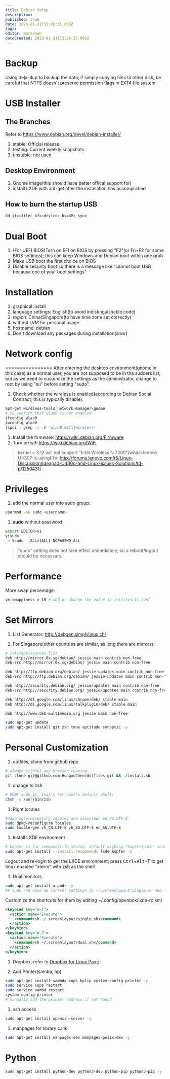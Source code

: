 ```yaml
---
title: Debian Setup
description: 
published: true
date: 2023-01-31T15:26:35.093Z
tags: 
editor: markdown
dateCreated: 2023-01-31T15:26:35.093Z
---
```


Backup
======
Using deja-dup to backup the data; if simply copying files to other disk, be careful that NTFS doesn't preserve permission flags in EXT4 file system.

USB Installer
=============

## The Branches

Refer to <https://www.debian.org/devel/debian-installer/>

1. stable: Official release
1. testing: Current weekly snapshots
1. unstable: not used

## Desktop Environment
1. Gnome image(this should have better offical support for)
1. install LXDE with apt-get after the installation has accomplished

## How to burn the startup USB 

  ```bash
  dd if=<file> of=<device> bs=4M; sync
  ```

Dual Boot
================

1. (For UEFI BIOS)Turn on EFI on BIOS by pressing "F2"(or Fn+F2 for some BIOS settings); this can keep Windows and Debian boot within one grub
1. Make USB boot the first choice on BIOS
1. Disable security boot so there is a message like "cannot boot USB because one of your boot settings"

Installation
============

1. graphical install
1. language settings: English(to avoid indistinguishable code)
1. region: China/Singapore(to have time zone set correctly)
1. without LVM for personal usage
1. hostname: debian
1. Don't download any packages during installation(slow)

# Network config
================
After entering the desktop environment(gnome in this case) as a normal user, you are not supposed to be in the sudoers list, but as we need to customize the settings as the administrator, change to root by using "su" before setting "sudo".

1. Check whether the wireless is enabled(according to Debian Social Contract, this is typically disable).

  ```bash
  apt-get wireless-tools network-manager-gnome
  # to confirm that wlan0 is not enabled
  ifconfig wlan0
  iwconfig wlan0
  lspci | grep -i -E 'wlan0|wifi|wireless'
  ```
1. Install the firmware: <https://wiki.debian.org/Firmware>
1. Turn on wifi <https://wiki.debian.org/WiFi>

> kernel < 3.12 will not support "Intel Wireless N 7200"(which lenovo U430P is using)[fn: <http://forums.lenovo.com/t5/Linux-Discussion/Ideapad-U430p-and-Linux-issues-Solutions/td-p/1250431>]

Privileges
===========

1. add the normal user into sudo group:

  ```bash
  usermod -aG sudo <username>
  ```    

1. **sudo** without password

  ```bash
  export EDITOR=vi
  visudo
  -> %sudo   ALL=(ALL) NOPASSWD:ALL
  ```

> "sudo" setting does not take effect immediately; so a reboot/logout should be necessary.

Performance
===========
More swap percentage:

  ```bash
  vm.swappiness = 10 # add or change the value in /etc/sysctl.conf
  ```

Set Mirrors
===============

1. List Generator: <http://debgen.simplylinux.ch/>

1. For Singapore(other countries are similar, as long there are mirrors):

  ```bash
  # /etc/apt/sources.list
  deb http://mirror.0x.sg/debian/ jessie main contrib non-free
  deb-src http://mirror.0x.sg/debian/ jessie main contrib non-free
  
  deb http://ftp.debian.org/debian/ jessie-updates main contrib non-free
  deb-src http://ftp.debian.org/debian/ jessie-updates main contrib non-free
  
  deb http://security.debian.org/ jessie/updates main contrib non-free
  deb-src http://security.debian.org/ jessie/updates main contrib non-free
  
  deb http://dl.google.com/linux/chrome/deb/ stable main
  deb http://dl.google.com/linux/talkplugin/deb/ stable main
  
  deb http://www.deb-multimedia.org jessie main non-free
  ```

  ```bash
  sudo apt-get update
  sudo apt-get install git zsh tmux aptitude synaptic -y
  ```

Personal Customization
======================

1. dotfiles, clone from github repo

  ```bash
  # always without any browser running
  git clone git@github.com:HongxuChen/dotfiles.git && ./install.sh
  ```

1. change to zsh

  ```bash
  # DONT sudo it, that's for root's default shell!
  chsh -s /usr/bin/zsh
  ```

1. Right locales

  ```bash
  #make sure necessary locales are selected: en_US.UTF-8
  sudo dpkg-reconfigure locales
  sudo locale-gen zh_CN.UTF-8 zh_SG.UTF-8 en_SG.UTF-8
  ```

1. Install LXDE environment

  ```bash
  # kupfer is for command/file search, default keybing "Super+Space" should be changed
  sudo apt-get install --install-recommends lxde kupfer -y
  ```

   Logout and re-login to get the LXDE environment; press <kbd>Ctrl</kbd>+<kbd>Alt</kbd>+</kbd>T</kbd> to get tmux enabled "xterm" with zsh as the shell

1. Dual monitors

  ```bash
  sudo apt-get install arandr -y
  ## open and save as current settings to ~/.screenlayout/single.sh and ~/.screenlayout/dual.sh respectively
  ```

  Customize the shortcuts for them by editing ~/.config/openbox/lxde-rc.xml

  ```xml
  <keybind key="W-1">
    <action name="Execute">
      <command>sh ~/.screenlayout/single.sh</command>
    </action>
  </keybind>
  <keybind key="W-2">
    <action name="Execute">
      <command>sh ~/.screenlayout/dual.sh</command>
    </action>
  </keybind>
  ```

1. Dropbox, refer to [Dropbox for Linux Page](https://www.dropbox.com/install?os=lnx)

1. Add Printer(samba, hp)

  ```bash
  sudo apt-get install sambda cups hplip system-config-printer -y
  sudo service cups restart
  sudo service sambd restart
  system-config-printer
  # manually add the printer address if not found
  ```

1. ssh access

  ```bash
  sudo apt-get install openssh-server -y
  ```

1. manpages for library calls

  ```bash
  sudo apt-get install manpages-dev manpages-posix-dev -y
  ```

Python
======

  ```bash
  sudo apt-get install python-dev python3-dev python-pip python3-pip -y
  ```